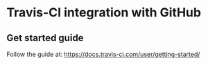 # Travis-CI integration with GitHub

## Get started guide
Follow the guide at:
https://docs.travis-ci.com/user/getting-started/